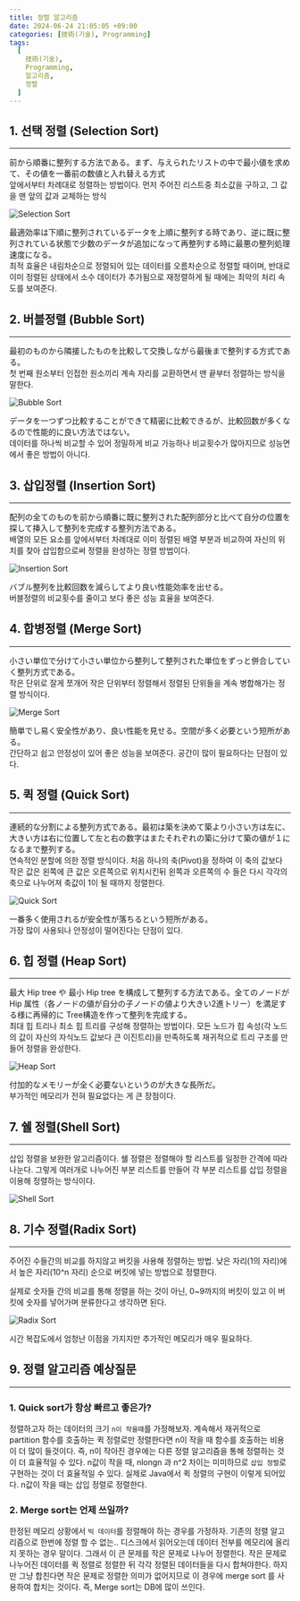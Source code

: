 ```yaml
---
title: 정렬 알고리즘
date: 2024-06-24 21:05:05 +09:00
categories: [技術(기술), Programming]
tags:
  [
    技術(기술),
    Programming,
    알고리즘,
    정렬
  ]
---
```

## 1. 선택 정렬 (Selection Sort)
<hr>
前から順番に整列する方法である。まず、与えられたリストの中で最小値を求めて、その値を一番前の数値と入れ替える方式<br>
앞에서부터 차례대로 정렬하는 방법이다. 먼저 주어진 리스트중 최소값을 구하고, 그 값을 맨 앞의 값과 교체하는 방식

![Selection Sort](/assets/img/2024/skill/programming/sort_01.gif "Selection Sort")

最適効率は下順に整列されているデータを上順に整列する時であり、逆に既に整列されている状態で少数のデータが追加になって再整列する時に最悪の整列処理速度になる。<br>
최적 효율은 내림차순으로 정렬되어 있는 데이터를 오름차순으로 정렬할 때이며, 반대로 이미 정렬된 상태에서 소수 데이터가 추가됨으로 재정렬하게 될 때에는 최악의 처리 속도를 보여준다.


## 2. 버블정렬 (Bubble Sort)
<hr>

最初のものから隣接したものを比較して交換しながら最後まで整列する方式である。<br>
첫 번째 원소부터 인접한 원소끼리 계속 자리를 교환하면서 맨 끝부터 정렬하는 방식을 말한다.<br>

![Bubble Sort](/assets/img/2024/skill/programming/sort_02.gif "Bubble Sort")

データを一つずつ比較することができて精密に比較できるが、比較回数が多くなるので性能的に良い方法ではない。<br>
데이터를 하나씩 비교할 수 있어 정밀하게 비교 가능하나 비교횟수가 많아지므로 성능면에서 좋은 방법이 아니다.<br>


## 3. 삽입정렬 (Insertion Sort)
<hr>
配列の全てのものを前から順番に既に整列された配列部分と比べて自分の位置を探して挿入して整列を完成する整列方法である。<br>
배열의 모든 요소를 앞에서부터 차례대로 이미 정렬된 배열 부분과 비교하여 자신의 위치를 찾아 삽입함으로써 정렬을 완성하는 정렬 방법이다.

![Insertion Sort](/assets/img/2024/skill/programming/sort_03.gif "Insertion Sort")

バブル整列を比較回数を減らしてより良い性能効率を出せる。<br>
버블정렬의 비교횟수를 줄이고 보다 좋은 성능 효율을 보여준다.

## 4. 합병정렬 (Merge Sort)
<hr>

小さい単位で分けて小さい単位から整列して整列された単位をずっと併合していく整列方式である。<br>
작은 단위로 잘게 쪼개어 작은 단위부터 정렬해서 정렬된 단위들을 계속 병합해가는 정렬 방식이다.

![Merge Sort](/assets/img/2024/skill/programming/sort_04.gif "Merge Sort")

簡単でし易く安全性があり、良い性能を見せる。空間が多く必要という短所がある。<br>
간단하고 쉽고 안정성이 있어 좋은 성능을 보여준다. 공간이 많이 필요하다는 단점이 있다.

## 5. 퀵 정렬 (Quick Sort)
<hr>

連続的な分割による整列方式である。最初は築を決めて築より小さい方は左に、大きい方は右に位置して左と右の数字はまたそれぞれの築に分けて築の値が１になるまで整列する。<br>
연속적인 분할에 의한 정렬 방식이다. 처음 하나의 축(Pivot)을 정하여 이 축의 값보다 작은 값은 왼쪽에 큰 값은 오른쪽으로 위치시킨뒤 왼쪽과 오른쪽의 수 들은 다시 각각의 축으로 나누어져 축값이 1이 될 때까지 정렬한다.

![Quick Sort](/assets/img/2024/skill/programming/sort_05.gif "Quick Sort")

一番多く使用されるが安全性が落ちるという短所がある。<br>
가장 많이 사용되나 안정성이 떨어진다는 단점이 있다.

## 6. 힙 정렬 (Heap Sort)
<hr>

最大 Hip tree や 最小 Hip tree を構成して整列する方法である。全てのノードが Hip 属性（各ノードの値が自分の子ノードの値より大きい2進トリー）を満足する様に再帰的に Tree構造を作って整列を完成する。 <br>
최대 힙 트리나 최소 힙 트리를 구성해 정렬하는 방법이다. 모든 노드가 힙 속성(각 노드의 값이 자신의 자식노드 값보다 큰 이진트리)을 만족하도록 재귀적으로 트리 구조를 만들어 정렬을 완성한다.

![Heap Sort](/assets/img/2024/skill/programming/sort_06.gif "Heap Sort")

付加的なメモリーが全く必要ないというのが大きな長所だ。<br>
부가적인 메모리가 전혀 필요없다는 게 큰 장점이다.

## 7. 쉘 정렬(Shell Sort)
<hr>

삽입 정렬을 보완한 알고리즘이다. 쉘 정렬은 정렬해야 할 리스트를 일정한 간격에 따라 나눈다. 그렇게 여러개로 나누어진 부분 리스트를 만들어 각 부분 리스트를 삽입 정렬을 이용해 정렬하는 방식이다.

![Shell Sort](/assets/img/2024/skill/programming/sort_07.png "Shell Sort")

## 8. 기수 정렬(Radix Sort)
<hr>

주어진 수들간의 비교를 하지않고 버킷을 사용해 정렬하는 방법. 낮은 자리(1의 자리)에서 높은 자리(10^n 자리) 순으로 버킷에 넣는 방법으로 정렬한다.

실제로 숫자들 간의 비교를 통해 정렬을 하는 것이 아닌, 0~9까지의 버킷이 있고 이 버킷에 숫자를 넣어가며 분류한다고 생각하면 된다.

![Radix Sort](/assets/img/2024/skill/programming/sort_08.jpeg "Radix Sort")

시간 복잡도에서 엄청난 이점을 가지지만 추가적인 메모리가 매우 필요하다.

## 9. 정렬 알고리즘 예상질문
<hr>

### 1. Quick sort가 항상 빠르고 좋은가?
정렬하고자 하는 데이터의 크기 `n이 작을때`를 가정해보자. 계속해서 재귀적으로 partition 함수를 호출하는 퀵 정렬로만 정렬한다면 n이 작을 때 함수를 호출하는 비용이 더 많이 들것이다. 
즉, n이 작아진 경우에는 다른 정렬 알고리즘을 통해 정렬하는 것이 더 효율적일 수 있다. n값이 작을 때, nlongn 과 n^2 차이는 미미하므로 `삽입 정렬`로 구현하는 것이 더 효율적일 수 있다. 
실제로 Java에서 퀵 정렬의 구현이 이렇게 되어있다. n값이 작을 때는 삽입 정렬로 정렬한다.

### 2. Merge sort는 언제 쓰일까?
한정된 메모리 상황에서 `빅 데이터`를 정렬해야 하는 경우를 가정하자. 기존의 정렬 알고리즘으로 한번에 정렬 할 수 없는.. 
디스크에서 읽어오는데 데이터 전부를 메모리에 올리지 못하는 경우 말이다. 그래서 이 큰 문제를 작은 문제로 나누어 정렬한다. 
작은 문제로 나누어진 데이터를 퀵 정렬로 정렬한 뒤 각각 정렬된 데이터들을 다시 합쳐야한다. 
하지만 그냥 합친다면 작은 문제로 정렬한 의미가 없어지므로 이 경우에 merge sort 를 사용하여 합치는 것이다. 즉, Merge sort는 DB에 많이 쓰인다.